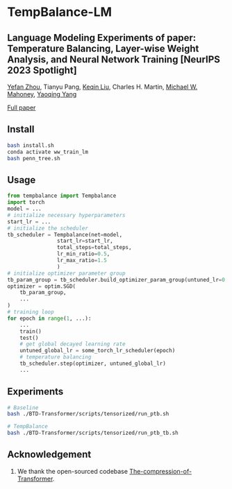 # TempBalance-LM

## Language Modeling Experiments of paper: Temperature Balancing, Layer-wise Weight Analysis, and Neural Network Training [NeurIPS 2023 Spotlight]

[Yefan Zhou](https://yefanzhou.github.io/), Tianyu Pang, [Keqin Liu](https://math.nju.edu.cn/szdw/apypl1/20221121/i231998.html), Charles H. Martin, [Michael W. Mahoney](https://www.stat.berkeley.edu/~mmahoney/), [Yaoqing Yang](https://sites.google.com/site/yangyaoqingcmu/)

[Full paper](https://openreview.net/forum?id=oyV9FslE3j)

## Install
```bash
bash install.sh
conda activate ww_train_lm
bash penn_tree.sh
```

## Usage
```python
from tempbalance import Tempbalance
import torch
model = ...
# initialize necessary hyperparameters
start_lr = ...
# initialize the scheduler
tb_scheduler = Tempbalance(net=model,
                start_lr=start_lr,
                total_steps=total_steps,
                lr_min_ratio=0.5,
                lr_max_ratio=1.5
                )
# initialize optimizer parameter group
tb_param_group = tb_scheduler.build_optimizer_param_group(untuned_lr=0.1)
optimizer = optim.SGD(
    tb_param_group,
    ...
)
# training loop
for epoch in range(1, ...):
    ...
    train()
    test()
    # get global decayed learning rate
    untuned_global_lr = some_torch_lr_scheduler(epoch)
    # temperature balancing
    tb_scheduler.step(optimizer, untuned_global_lr)
    ...
```


## Experiments
```bash
# Baseline 
bash ./BTD-Transformer/scripts/tensorized/run_ptb.sh

# TempBalance
bash ./BTD-Transformer/scripts/tensorized/run_ptb_tb.sh
```

## Acknowledgement
1. We thank the open-sourced codebase [The-compression-of-Transformer](https://github.com/szhangtju/The-compression-of-Transformer/tree/master).
